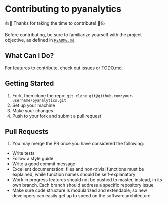 # Contributing to pyanalytics

:+1::tada: Thanks for taking the time to contribute! :tada::+1:

Before contributing, be sure to familiarize yourself with the project objective, as defined in [`README.md`](README.md).

## What Can I Do?

For features to contribute, check out issues or [TODO.md](docs/TODO.md).

## Getting Started

1. Fork, then clone the repo: `git clone git@github.com:your-username/pyanalytics.git`
2. Set up your machine
3. Make your changes
4. Push to your fork and submit a pull request

## Pull Requests

1. You may merge the PR once you have considered the following:
* Write tests
* Follow a style guide
* Write a good commit message
* Excellent documentation: files and non-trivial functions must be explained, while function names should be self-explanatory
* Work in progress features should not be pushed to master, instead, in its own branch. Each branch should address a specific repository issue
* Make sure code structure is modularized and extendable, so new developers can easily get up to speed on the software architecture

